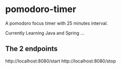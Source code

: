 # pomodoro-timer
A pomodoro focus timer with 25 minutes interval.

Currently Learning Java and Spring ...

## The 2 endpoints 
http://localhost:8080/start
http://localhost:8080/stop

